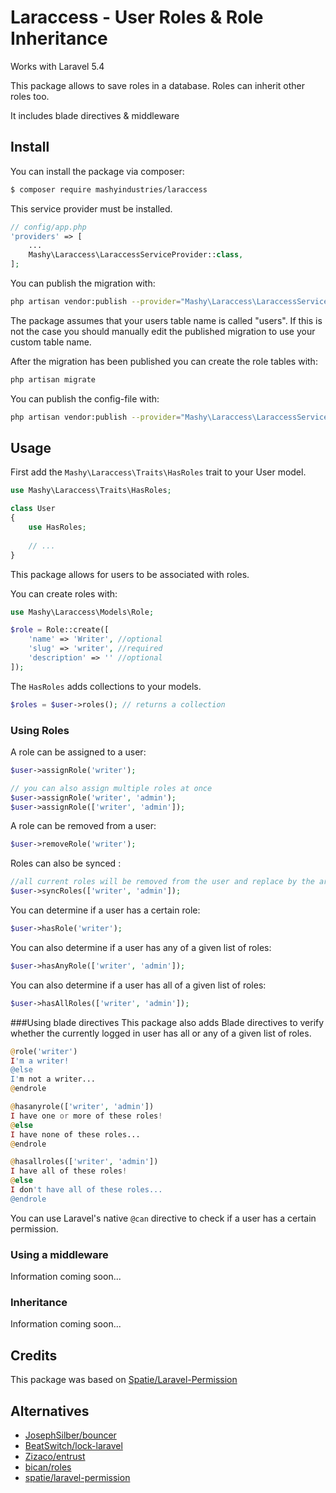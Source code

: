 # Laraccess - User Roles & Role Inheritance

Works with Laravel 5.4

This package allows to save roles in a database.
Roles can inherit other roles too.

It includes blade directives & middleware

## Install

You can install the package via composer:
``` bash
$ composer require mashyindustries/laraccess
```

This service provider must be installed.
```php
// config/app.php
'providers' => [
    ...
    Mashy\Laraccess\LaraccessServiceProvider::class,
];
```

You can publish the migration with:
```bash
php artisan vendor:publish --provider="Mashy\Laraccess\LaraccessServiceProvider" --tag="migrations"
```

The package assumes that your users table name is called "users". If this is not the case
you should manually edit the published migration to use your custom table name.

After the migration has been published you can create the role tables with:

```bash
php artisan migrate
```

You can publish the config-file with:
```bash
php artisan vendor:publish --provider="Mashy\Laraccess\LaraccessServiceProvider" --tag="config"
```

## Usage
First add the `Mashy\Laraccess\Traits\HasRoles` trait to your User model.

```php
use Mashy\Laraccess\Traits\HasRoles;

class User
{
    use HasRoles;
    
    // ...
}
```

This package allows for users to be associated with roles. 

You can create roles with:

```php
use Mashy\Laraccess\Models\Role;

$role = Role::create([
    'name' => 'Writer', //optional
    'slug' => 'writer', //required
    'description' => '' //optional
]);
```

The `HasRoles` adds collections to your models.

```php
$roles = $user->roles(); // returns a collection
```

### Using Roles
A role can be assigned to a user:

```php
$user->assignRole('writer');

// you can also assign multiple roles at once
$user->assignRole('writer', 'admin');
$user->assignRole(['writer', 'admin']);
```

A role can be removed from a user:

```php
$user->removeRole('writer');
```

Roles can also be synced :

```php
//all current roles will be removed from the user and replace by the array given
$user->syncRoles(['writer', 'admin']);
```

You can determine if a user has a certain role:

```php
$user->hasRole('writer');
```

You can also determine if a user has any of a given list of roles:
```php
$user->hasAnyRole(['writer', 'admin']);
```
You can also determine if a user has all of a given list of roles:

```php
$user->hasAllRoles(['writer', 'admin']);
```


###Using blade directives
This package also adds Blade directives to verify whether the
currently logged in user has all or any of a given list of roles.

```php
@role('writer')
I'm a writer!
@else
I'm not a writer...
@endrole
```

```php
@hasanyrole(['writer', 'admin'])
I have one or more of these roles!
@else
I have none of these roles...
@endrole
```

```php
@hasallroles(['writer', 'admin'])
I have all of these roles!
@else
I don't have all of these roles...
@endrole
```

You can use Laravel's native `@can` directive to check if a user has a certain permission.

### Using a middleware

Information coming soon...

### Inheritance

Information coming soon...

## Credits

This package was based on [Spatie/Laravel-Permission](https://github.com/spatie/laravel-permission)

## Alternatives

- [JosephSilber/bouncer](https://github.com/JosephSilber/bouncer)
- [BeatSwitch/lock-laravel](https://github.com/BeatSwitch/lock-laravel)
- [Zizaco/entrust](https://github.com/Zizaco/entrust)
- [bican/roles](https://github.com/romanbican/roles)
- [spatie/laravel-permission](https://github.com/spatie/laravel-permission)

